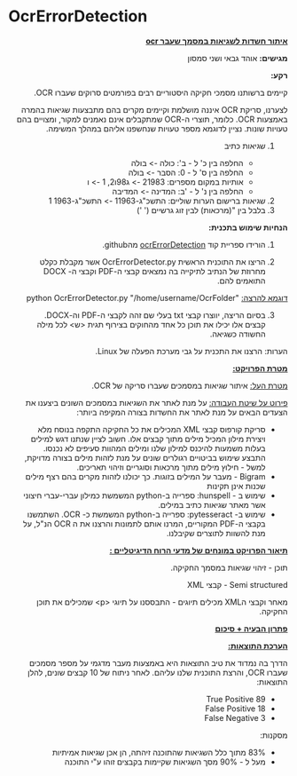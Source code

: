 # OcrErrorDetection
<div dir="rtl">
<p dir="rtl">
<strong><span style="text-decoration:underline;">איתור חשדות לשגיאות במסמך שעבר ocr </span></strong></p>


<p dir="rtl">
<strong>מגישים:</strong> אוהד גבאי ושני סמסון</p>


<p dir="rtl">
<strong>רקע:</strong></p>


<p dir="rtl">
קיימים ברשותנו מסמכי חקיקה היסטוריים רבים בפורמטים סרוקים שעברו OCR.</p>


<p dir="rtl">
לצערנו, סריקת OCR איננה מושלמת וקיימים מקרים בהם מתבצעות שגיאות בהמרה באמצעות OCR. כלומר, תוצרי ה-OCR שמתקבלים אינם נאמנים למקור, ומצויים בהם טעויות שונות. נציין לדוגמא מספר טעויות שנחשפנו אליהם במהלך המשימה.</p>


<p dir="rtl">
 <ol>
            <li>שגיאות כתיב</li>
            <ul>
                <li>החלפה בין כ' ל - ב': כולה -> בולה</li>
                <li>החלפה בין ס' ל - 0: הסבר -> בולה</li>
                <li>אותיות במקום מספרים: 21983 -> ג98ו2, 1 -> ו</li>
                <li>החלפה בין נ' ל - 'ב: המדינה -> המדיבה</li>
            </ul>
            <li>שגיאות ברישום הערות שוליים: התשכ"ג-11963 -> התשכ"ג-1963 1</li>
            <li>בלבל בין "(מרכאות) לבין זוג גרשיים (' ')</li>
        </ol></p>
<p dir="rtl">
<strong>הנחיות שימוש בתכנית:</strong></p>




1. הורידו ספריית קוד [ocrErrorDetection](https://github.com/Ohad1/OcrErrorDetection) מהgithub.
2. הריצו את התוכנית הראשית OcrErrorDetector.py אשר מקבלת כקלט מחרוזת של הנתיב לתיקייה בה נמצאים קבצי ה-PDF וקבצי ה- DOCX התואמים להם. 

    <p dir="rtl">
<span style="text-decoration:underline;">דוגמא להרצה:</span> "python OcrErrorDetector.py "/home/username/OcrFolder</p>


3. בסיום הריצה, יווצרו קבצי txt בעלי שם זהה לקבצי ה-PDF וה-DOCX. קבצים אלו יכילו את תוכן כל אחד מהחוקים בצירוף תגית &lt;ש> לכל מילה החשודה כשגיאה.

<p dir="rtl">
הערות: הרצנו את התכנית על גבי מערכת הפעלה של Linux.</p>


<p dir="rtl">
<strong><span style="text-decoration:underline;">מטרת הפרויקט:</span></strong></p>


<p dir="rtl">
<span style="text-decoration:underline;">מטרת העל:</span> איתור שגיאות במסמכים שעברו סריקה של OCR.</p>


<p dir="rtl">
<span style="text-decoration:underline;">פירוט על שיטת העבודה:</span> על מנת לאתר את השגיאות במסמכים השונים ביצענו את הצעדים הבאים על מנת לאתר את החשדות בצורה המקיפה ביותר:</p>




<p><ul>
            <li>סריקת קורפוס קבצי XML המכילים את כל החקיקה התקפה בנוסח מלא ויצירת מילון המכיל מילים מתוך קבצים אלו. חשוב לציין שנתנו דגש למילים בעלות משמעות להיכנס למילון שלנו ומילים המהוות סעיפים לא נכנסו. התבצע שימוש בביטויים רגולרים שונים על מנת לזהות מילים בצורה מדויקת, למשל - חילוץ מילים מתוך מרכאות וסוגריים וזיהוי תאריכים.</li>
            <li>Bigram - מעבר על המילים בזוגות. כך יכולנו לזהות מקרים בהם רצף מילים שכנות אינן תקינות</li>
            <li>שימוש ב - hunspell: ספרייה ב-python המשמשת כמילון עברי-עברי חיצוני אשר מאתר שגיאות כתיב במילים.</li>
            <li>שימוש ב- pytesseract: ספרייה ב-python המשמשת כ- OCR. השתמשנו בקבצי ה-PDF המקוריים, המרנו אותם לתמונות והרצנו את ה OCR הנ"ל, על מנת להשוות לתוצרים שקיבלנו.</li>
        </ul></p>

<p dir="rtl">
<strong><span style="text-decoration:underline;">תיאור הפרויקט במונחים של מדעי הרוח הדיגיטליים :</span></strong></p>


<p dir="rtl">
תוכן - זיהוי שגיאות במסמך החקיקה.</p>


<p dir="rtl">
Semi structured - קבצי XML </p>


<p dir="rtl">
מאחר וקבצי הXML מכילים תיוגים - התבססנו על תיוגי &lt;p> שמכילים את תוכן החקיקה.</p>


<p dir="rtl">
<strong><span style="text-decoration:underline;">פתרון הבעיה + סיכום</span></strong></p>


<p dir="rtl">
<strong><span style="text-decoration:underline;">הערכת התוצאות:</span></strong></p>


<p dir="rtl">
הדרך בה נמדוד את טיב התוצאות היא באמצעות מעבר מדגמי על מספר מסמכים שעברו OCR, והרצת התוכנית שלנו עליהם. לאחר ניתוח של 10 קבצים שונים, להלן התוצאות:</p>



<p><ul>
            <li>89 True Positive</li>
            <li>18 False Positive</li>
            <li>3 False Negative</li>
        </ul></p>

<p dir="rtl">
מסקנות:</p>




<p><ul>
            <li>83% מתוך כלל השגיאות שהתוכנה זיהתה, הן אכן שגיאות אמיתיות</li>
            <li>מעל ל - 90% מסך השגיאות שקיימות בקבצים זוהו ע"י התוכנה </li>
        </ul></p> 

<p dir="rtl">
 </p>


<p dir="rtl">
<strong><span style="text-decoration:underline;"> </span></strong></p>


<p dir="rtl">
 </p>
 </div>
